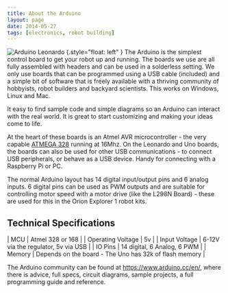 ```yaml
---
title: About the Arduino
layout: page
date: 2014-05-27
tags: [electronics, robot building]
---
```

![Arduino Leonardo](/galleries/orion-explorer1-robot/ArduinoLeonardoFront_2_200px.jpg)
{.style="float: left" }
The Arduino is the simplest control board to get your robot up and running. The boards we use are all fully assembled with headers and can be used in a solderless setting. We only use boards that can be programmed using a USB cable (included) and a simple bit of software that is freely available with a thriving community of hobbyists, robot builders and backyard scientists. This works on Windows, Linux and Mac.

It easy to find sample code and simple diagrams so an Arduino can interact with the real world. It is great to start customizing and making your ideas come to life.

At the heart of these boards is an Atmel AVR microcontroller - the very capable [ATMEGA 328](http://www.atmel.com/dyn/resources/prod_documents/doc8161.pdf) running at 16Mhz. On the Leonardo and Uno boards, the boards can also be used for other USB communications - to connect USB peripherals, or behave as a USB device. Handy for connecting with a Raspberry Pi or PC.

The normal Arduino layout has 14 digital input/output pins and 6 analog inputs. 6 digital pins can be used as PWM outputs and are suitable for controlling motor speed with a motor drive (like the L298N Board) - these are used for this in the Orion Explorer 1 robot kits.

## Technical Specifications

| MCU | Atmel 328 or 168 |
| Operating Voltage | 5v |
| Input Voltage | 6-12V via the regulator, 5v via USB |
| IO Pins | 14 digital, 6 Analog, 6 PWM |
| Memory | Depends on the board - The Uno has 32k of flash memory |

The Arduino community can be found at <https://www.arduino.cc/en/>, where there is advice, full specs, circuit diagrams, sample projects, a full programming guide and reference.
